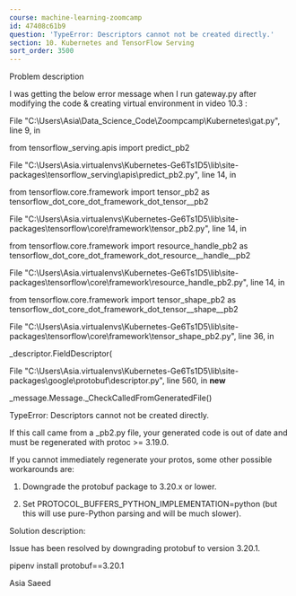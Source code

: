 ```yaml
---
course: machine-learning-zoomcamp
id: 47408c61b9
question: 'TypeError: Descriptors cannot not be created directly.'
section: 10. Kubernetes and TensorFlow Serving
sort_order: 3500
---
```


Problem description

I was getting the below error message when I run gateway.py after modifying the code & creating virtual environment in  video 10.3 :

File "C:\Users\Asia\Data_Science_Code\Zoompcamp\Kubernetes\gat.py", line 9, in <module>

from tensorflow_serving.apis import predict_pb2

File "C:\Users\Asia\.virtualenvs\Kubernetes-Ge6Ts1D5\lib\site-packages\tensorflow_serving\apis\predict_pb2.py", line 14, in <module>

from tensorflow.core.framework import tensor_pb2 as tensorflow_dot_core_dot_framework_dot_tensor__pb2

File "C:\Users\Asia\.virtualenvs\Kubernetes-Ge6Ts1D5\lib\site-packages\tensorflow\core\framework\tensor_pb2.py", line 14, in <module>

from tensorflow.core.framework import resource_handle_pb2 as tensorflow_dot_core_dot_framework_dot_resource__handle__pb2

File "C:\Users\Asia\.virtualenvs\Kubernetes-Ge6Ts1D5\lib\site-packages\tensorflow\core\framework\resource_handle_pb2.py", line 14, in <module>

from tensorflow.core.framework import tensor_shape_pb2 as tensorflow_dot_core_dot_framework_dot_tensor__shape__pb2

File "C:\Users\Asia\.virtualenvs\Kubernetes-Ge6Ts1D5\lib\site-packages\tensorflow\core\framework\tensor_shape_pb2.py", line 36, in <module>

_descriptor.FieldDescriptor(

File "C:\Users\Asia\.virtualenvs\Kubernetes-Ge6Ts1D5\lib\site-packages\google\protobuf\descriptor.py", line 560, in __new__

_message.Message._CheckCalledFromGeneratedFile()

TypeError: Descriptors cannot not be created directly.

If this call came from a _pb2.py file, your generated code is out of date and must be regenerated with protoc >= 3.19.0.

If you cannot immediately regenerate your protos, some other possible workarounds are:

1. Downgrade the protobuf package to 3.20.x or lower.

2. Set PROTOCOL_BUFFERS_PYTHON_IMPLEMENTATION=python (but this will use pure-Python parsing and will be much slower).

Solution description:

Issue has been resolved by downgrading protobuf to version 3.20.1.

pipenv install protobuf==3.20.1

Asia Saeed

